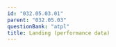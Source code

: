 ```yaml
---
id: "032.05.03.01"
parent: "032.05.03"
questionBank: "atpl"
title: Landing (performance data)
---
```

